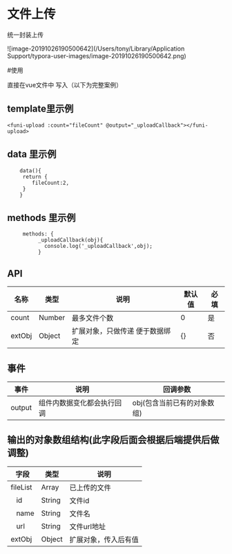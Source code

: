 # 文件上传

统一封装上传

![image-20191026190500642](/Users/tony/Library/Application Support/typora-user-images/image-20191026190500642.png)

#使用

直接在vue文件中 写入（以下为完整案例）<br/>

## template里示例 

    <funi-upload :count="fileCount" @output="_uploadCallback"></funi-upload>

## data 里示例 

        data(){
         return {
            fileCount:2,
         }
        }

## methods 里示例           
         methods: {
              _uploadCallback(obj){
                console.log('_uploadCallback',obj);
              }
## API              
<table>
  <thead>
      <tr>
            <th>名称</th> 
            <th>类型</th>
            <th>说明</th>
            <th>默认值</th>
            <th>必填</th>
      </tr>
  </thead>
  <tbody>
      <tr>
          <td>count</td>
          <td>Number</td>
          <td>最多文件个数</td>
          <td>0</td>
          <td>是</td>
       </tr>
       <tr>
          <td>extObj</td>
          <td>Object</td>
          <td>扩展对象，只做传递 便于数据绑定</td>
          <td>{}</td>
          <td>否</td>
       </tr>
     </tbody>
 </table>

## 事件

  <table>
    <thead>
        <tr>
            <th>事件</th> 
            <th>说明</th>
            <th>回调参数</th>
        </tr>
    </thead>
    <tbody>
        <tr>
            <td>output</td> 
            <td>组件内数据变化都会执行回调</td>
            <td>obj(包含当前已有的对象数组)</td>
         </tr> 
       </tbody>
   </table>

## 输出的对象数组结构(此字段后面会根据后端提供后做调整)

<table>
    <thead>
        <tr>
            <th>字段</th> 
            <th>类型</th>
            <th>说明</th>
        </tr>
    </thead>
    <tbody>
        <tr>
            <td>fileList</td> 
            <td>Array</td>
            <td>已上传的文件</td>
         </tr>
         <tr>
            <td>&nbsp&nbsp id</td> 
            <td>String</td>
            <td>文件id</td>
         </tr>
         <tr>
            <td>&nbsp&nbsp name</td> 
            <td>String</td>
            <td>文件名</td>
         </tr>
         <tr>
            <td>&nbsp&nbsp url</td> 
            <td>String</td>
            <td>文件url地址</td>
         </tr>
         <tr>
            <td>extObj</td> 
            <td>Object</td>
            <td>扩展对象，传入后有值</td>
         </tr>
      </tbody>
</table>

   

